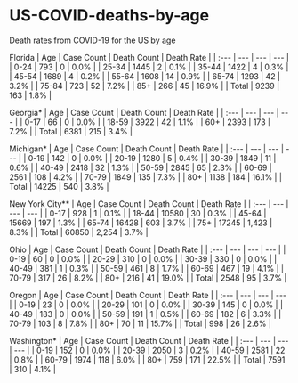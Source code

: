 # US-COVID-deaths-by-age
 Death rates from COVID-19 for the US by age

Florida
|  Age | Case Count | Death Count | Death Rate |
| :--- | --- | --- | --- |
|  0-24 | 793 | 0 | 0.0% |
|  25-34 | 1445 | 2 | 0.1% |
|  35-44 | 1422 | 4 | 0.3% |
|  45-54 | 1689 | 4 | 0.2% |
|  55-64 | 1608 | 14 | 0.9% |
|  65-74 | 1293 | 42 | 3.2% |
|  75-84 | 723 | 52 | 7.2% |
|  85+ | 266 | 45 | 16.9% |
|  Total | 9239 | 163 | 1.8% |

Georgia*
|  Age | Case Count | Death Count | Death Rate |
| :--- | --- | --- | --- |
|  0-17 | 66 | 0 | 0.0% |
|  18-59 | 3922 | 42 | 1.1% |
|  60+ | 2393 | 173 | 7.2% |
|  Total | 6381 | 215 | 3.4% |

Michigan*
|  Age | Case Count | Death Count | Death Rate |
| :--- | --- | --- | --- |
|  0-19 | 142 | 0 | 0.0% |
|  20-19 | 1280 | 5 | 0.4% |
|  30-39 | 1849 | 11 | 0.6% |
|  40-49 | 2418 | 32 | 1.3% |
|  50-59 | 2845 | 65 | 2.3% |
|  60-69 | 2561 | 108 | 4.2% |
|  70-79 | 1849 | 135 | 7.3% |
|  80+ | 1138 | 184 | 16.1% |
|  Total | 14225 | 540 | 3.8% |

New York City**
|  Age | Case Count | Death Count | Death Rate |
| :--- | --- | --- | --- |
|  0-17 | 928 | 1 | 0.1% |
|  18-44 | 10580 | 30 | 0.3% |
|  45-64 | 15669 | 197 | 1.3% |
|  65-74 | 16428 | 603 | 3.7% |
|  75+ | 17245 | 1,423 | 8.3% |
|  Total | 60850 | 2,254 | 3.7% |

Ohio
|  Age | Case Count | Death Count | Death Rate |
| :--- | --- | --- | --- |
|  0-19 | 60 | 0 | 0.0% |
|  20-29 | 310 | 0 | 0.0% |
|  30-39 | 330 | 0 | 0.0% |
|  40-49 | 381 | 1 | 0.3% |
|  50-59 | 461 | 8 | 1.7% |
|  60-69 | 467 | 19 | 4.1% |
|  70-79 | 317 | 26 | 8.2% |
|  80+ | 216 | 41 | 19.0% |
|  Total | 2548 | 95 | 3.7% |

Oregon
|  Age | Case Count | Death Count | Death Rate |
| :--- | --- | --- | --- |
|  0-19 | 23 | 0 | 0.0% |
|  20-29 | 101 | 0 | 0.0% |
|  30-39 | 145 | 0 | 0.0% |
|  40-49 | 183 | 0 | 0.0% |
|  50-59 | 191 | 1 | 0.5% |
|  60-69 | 182 | 6 | 3.3% |
|  70-79 | 103 | 8 | 7.8% |
|  80+ | 70 | 11 | 15.7% |
|  Total | 998 | 26 | 2.6% |

Washington* 
|  Age | Case Count | Death Count | Death Rate |
| :--- | --- | --- | --- |
|  0-19 | 152 | 0 | 0.0% |
|  20-39 | 2050 | 3 | 0.2% |
|  40-59 | 2581 | 22 | 0.8% |
|  60-79 | 1974 | 118 | 6.0% |
|  80+ | 759 | 171 | 22.5% |
|  Total | 7591 | 310 | 4.1% |
